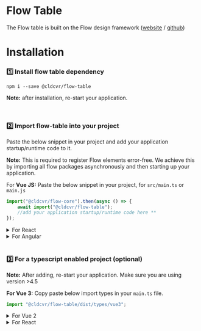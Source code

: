 # Flow Table

The Flow table is built on the Flow design framework ([website](https://flow.cldcvr.com/) / [github](https://github.com/cldcvr/flow-core))

# Installation

### 1️⃣ Install flow table dependency

```
npm i --save @cldcvr/flow-table
```

**Note:** after installation, re-start your application.

<br>

### 2️⃣ Import flow-table into your project

Paste the below snippet in your project and add your application startup/runtime code to it.

**Note:** This is required to register Flow elements error-free. We achieve this by importing all flow packages asynchronously and then starting up your application.

For **Vue JS:**
Paste the below snippet in your project, for `src/main.ts` or `main.js`

```javascript
import("@cldcvr/flow-core").then(async () => {
	await import("@cldcvr/flow-table");
	//add your application startup/runtime code here **
});
```

<details>
<summary>For React</summary>

Paste the below snippet in your project, for `src/main.ts`

```javascript
import("@cldcvr/flow-core").then(async () => {
	await import("@cldcvr/flow-table");
	//add your application startup/runtime code here **
});
```

</details>

<details><summary>For Angular</summary>

Paste the below snippet in your project, for `src/index.tsx` or `index.jsx`

</details>

<br>

### 3️⃣ For a typescript enabled project (optional)

**Note:** After adding, re-start your application. Make sure you are using version >4.5

**For Vue 3:**
Copy paste below import types in your `main.ts` file.

```Javascript
import "@cldcvr/flow-table/dist/types/vue3";
```

<details>
<summary>For Vue 2</summary>

Copy paste below import types in your `main.ts` file.

```Javascript
import "@cldcvr/flow-table/dist/types/vue2";
```

</details>

<details>
<summary>For React</summary>

**React**: Include react type in `tsconfig.json` file like below.

```json
"include": ["src", "./node_modules/@cldcvr/flow-table/dist/types/react.ts"]
```

</details>
<br>
